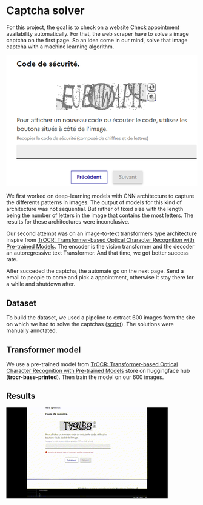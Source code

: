 # Captcha solver
For this project, the goal is to check on a website Check appointment availability automatically.
For that, the web scraper have to solve a image captcha on the first page. So an idea come in our mind,
solve that image captcha with a machine learning algorithm.

![Captcha image to solve!](/img/first_step.png "Captcha to solve")

We first worked on deep-learning models with CNN architecture to capture the differents patterns in images. The output of models for this kind of architecture was not sequential. But rather of fixed size with the length being the number of letters in the image that contains the most letters. The results for these architectures were inconclusive.

Our second attempt was on an image-to-text transformers type architecture inspire from [TrOCR: Transformer-based Optical Character Recognition with Pre-trained Models](https://arxiv.org/abs/2109.10282). The encoder is the vision transformer and the decoder an autoregressive text Transformer. And that time, we got better success rate.

After succeded the captcha, the automate go on the next page. Send a email to people to come and pick a appointment, otherwise it stay there for a while and shutdown after.

## Dataset

To build the dataset, we used a pipeline to extract 600 images from the site on which we had to solve the captchas ([script](https://github.com/joelk18/Captcha_solver/blob/main/collect_data.py)). The solutions were manually annotated.

## Transformer model

We use a pre-trained model from [TrOCR: Transformer-based Optical Character Recognition with Pre-trained Models](https://arxiv.org/abs/2109.10282) store on huggingface hub (**trocr-base-printed**). Then train the model on our 600 images.

## Results
![Solver](/img/captcha_solver.gif)
